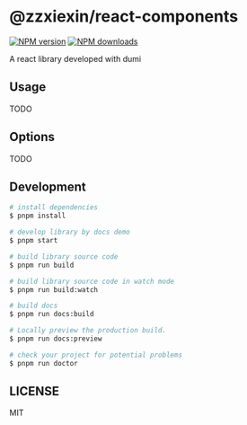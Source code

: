 # @zzxiexin/react-components

[![NPM version](https://img.shields.io/npm/v/@zzxiexin/react-components.svg?style=flat)](https://npmjs.org/package/@zzxiexin/react-components)
[![NPM downloads](http://img.shields.io/npm/dm/@zzxiexin/react-components.svg?style=flat)](https://npmjs.org/package/@zzxiexin/react-components)

A react library developed with dumi

## Usage

TODO

## Options

TODO

## Development

```bash
# install dependencies
$ pnpm install

# develop library by docs demo
$ pnpm start

# build library source code
$ pnpm run build

# build library source code in watch mode
$ pnpm run build:watch

# build docs
$ pnpm run docs:build

# Locally preview the production build.
$ pnpm run docs:preview

# check your project for potential problems
$ pnpm run doctor
```

## LICENSE

MIT
